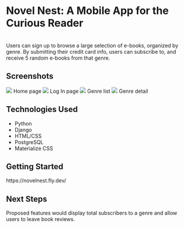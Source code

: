 <h1>Novel Nest: A Mobile App for the Curious Reader</h1>
<br>
Users can sign up to browse a large selection of e-books, organized by genre. 
By submitting their credit card info, users can subscribe to, and receive 5 random e-books from that genre.

<h2>Screenshots</h2>
<img src="https://i.imgur.com/BukZlAo.png">
Home page

<img src="https://i.imgur.com/dAZ9YWu.png">
Log In page

<img src="https://i.imgur.com/9OMmnWm.png">
Genre list

<img src="https://i.imgur.com/TYFQ0Ak.png">
Genre detail

<h2>Technologies Used</h2>
<ul>
    <li>Python</li>
    <li>Django</li>
    <li>HTML/CSS</li>
    <li>PostgreSQL</li>
    <li>Materialize CSS</li>
</ul>

<h2>Getting Started</h2>
https://novelnest.fly.dev/


<h2>Next Steps</h2>
Proposed features would display total subscribers to a genre and allow users to leave book reviews.
